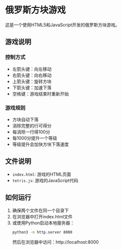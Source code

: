 # 俄罗斯方块游戏

这是一个使用HTML5和JavaScript开发的俄罗斯方块游戏。

## 游戏说明

### 控制方式
- 左箭头键：向左移动
- 右箭头键：向右移动
- 上箭头键：旋转方块
- 下箭头键：加速下落
- 空格键：游戏结束时重新开始

### 游戏规则
- 方块自动下落
- 消除完整的行可得分
- 每消除一行得100分
- 每1000分提升一个等级
- 等级提升会加快方块下落速度

## 文件说明
- `index.html`: 游戏的HTML页面
- `tetris.js`: 游戏的JavaScript代码

## 如何运行
1. 确保两个文件在同一个目录下
2. 在浏览器中打开index.html文件
3. 或使用Python启动本地服务器：
   ```bash
   python3 -m http.server 8000
   ```
   然后在浏览器中访问：http://localhost:8000 